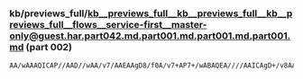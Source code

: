 ### kb/previews_full/kb__previews_full__kb__previews_full__kb__previews_full__flows__service-first__master-only@guest.har.part042.md.part001.md.part001.md.part001.md (part 002)

```md
AA/wAAAQICAP//AAD//wAA/v7/AAEAAgD8/f0A/v7+AP7+/wABAQEA////AAICAgD+/v8AAQEBAP39/QD///8ABAQEAP79AAD+//4AAAAAAPz+/gD//wAAAwMDAAAAAQAAAAAAAAAAAP7+/gD/AAAAAwMD
```

```
